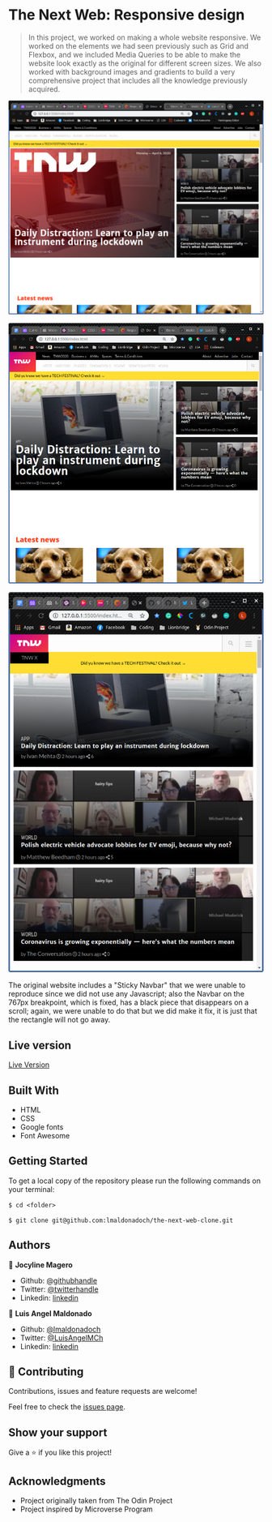 # The Next Web: Responsive design

> In this project, we worked on making a whole website responsive. We worked on the elements we had seen previously such as Grid and Flexbox, and we included Media Queries to be able to make the website look exactly as the original for different screen sizes. We also worked with background images and gradients to build a very comprehensive project that includes all the knowledge previously acquired.

![screenshot](images/screenshot1.png)

![screenshot](images/screenshot2.png)

![screenshot](images/screenshot3.png)

The original website includes a "Sticky Navbar" that we were unable to reproduce since we did not use any Javascript; also the Navbar on the 767px breakpoint, which is fixed, has a black piece that disappears on a scroll; again, we were unable to do that but we did make it fix, it is just that the rectangle will not go away.

## Live version

[Live Version](https://rawcdn.githack.com/lmaldonadoch/the-next-web-clone/10e7dd72434473f465c2af74c3fb0a0abe567327/index.html)

## Built With

- HTML
- CSS
- Google fonts
- Font Awesome

## Getting Started

To get a local copy of the repository please run the following commands on your terminal:

```
$ cd <folder>
```

```
$ git clone git@github.com:lmaldonadoch/the-next-web-clone.git
```

## Authors

👤 **Jocyline Magero**

- Github: [@githubhandle](https://github.com/Jmagero)
- Twitter: [@twitterhandle](https://twitter.com/CelynMagz)
- Linkedin: [linkedin](https://linkedin.com/linkedinhandle)

👤 **Luis Angel Maldonado**

- Github: [@lmaldonadoch](https://github.com/lmaldonadoch)
- Twitter: [@LuisAngelMCh](https://twitter.com/LuisAngelMCh)
- Linkedin: [linkedin](https://www.linkedin.com/in/luis-angel-maldonado-5b503a1a3/)

## 🤝 Contributing

Contributions, issues and feature requests are welcome!

Feel free to check the [issues page](https://github.com/Jmagero/smashing-magazine/issues).

## Show your support

Give a ⭐️ if you like this project!

## Acknowledgments

- Project originally taken from The Odin Project
- Project inspired by Microverse Program
